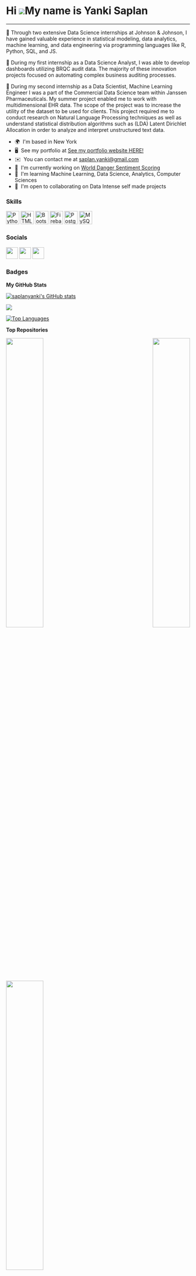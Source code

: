 Hi ![](https://user-images.githubusercontent.com/18350557/176309783-0785949b-9127-417c-8b55-ab5a4333674e.gif)My name is Yanki Saplan
====================================================================================================================================

---------------------------------------------------

📌 Through two extensive Data Science internships at Johnson & Johnson, I have gained valuable experience in statistical modeling, data analytics, machine learning, and data engineering via programming languages like R, Python, SQL, and JS. 

📌 During my first internship as a Data Science Analyst, I was able to develop dashboards utilizing BRQC audit data. The majority of these innovation projects focused on automating complex business auditing processes. 

📌 During my second internship as a Data Scientist, Machine Learning Engineer I was a part of the Commercial Data Science team within Janssen Pharmaceuticals. My summer project enabled me to work with multidimensional EHR data. The scope of the project was to increase the utility of the dataset to be used for clients. This project required me to conduct research on Natural Language Processing techniques as well as understand statistical distribution algorithms such as (LDA) Latent Dirichlet Allocation in order to analyze and interpret unstructured text data.

* 🌍  I'm based in New York
* 🖥️  See my portfolio at [See my portfolio website HERE!](http://saplanyanki.github.io/main/)
* ✉️  You can contact me at [saplan.yanki@gmail.com](mailto:saplan.yanki@gmail.com)
* 🚀  I'm currently working on [World Danger Sentiment Scoring](http://rpubs.com/yankisaplan/live-feed)
* 🧠  I'm learning Machine Learning, Data Science, Analytics, Computer Sciences
* 🤝  I'm open to collaborating on Data Intense self made projects

### Skills

<p align="left">
<a href="https://www.python.org/" target="_blank" rel="noreferrer"><img src="https://raw.githubusercontent.com/danielcranney/readme-generator/main/public/icons/skills/python-colored.svg" width="36" height="36" alt="Python" /></a>
<a href="https://developer.mozilla.org/en-US/docs/Glossary/HTML5" target="_blank" rel="noreferrer"><img src="https://raw.githubusercontent.com/danielcranney/readme-generator/main/public/icons/skills/html5-colored.svg" width="36" height="36" alt="HTML5" /></a>
<a href="https://getbootstrap.com/" target="_blank" rel="noreferrer"><img src="https://raw.githubusercontent.com/danielcranney/readme-generator/main/public/icons/skills/bootstrap-colored.svg" width="36" height="36" alt="Bootstrap" /></a>
<a href="https://firebase.google.com/" target="_blank" rel="noreferrer"><img src="https://raw.githubusercontent.com/danielcranney/readme-generator/main/public/icons/skills/firebase-colored.svg" width="36" height="36" alt="Firebase" /></a>
<a href="https://www.postgresql.org/" target="_blank" rel="noreferrer"><img src="https://raw.githubusercontent.com/danielcranney/readme-generator/main/public/icons/skills/postgresql-colored.svg" width="36" height="36" alt="PostgreSQL" /></a>
<a href="https://www.mysql.com/" target="_blank" rel="noreferrer"><img src="https://raw.githubusercontent.com/danielcranney/readme-generator/main/public/icons/skills/mysql-colored.svg" width="36" height="36" alt="MySQL" /></a>
</p>


### Socials

<p align="left"> <a href="https://www.github.com/saplanyanki" target="_blank" rel="noreferrer"><img src="https://raw.githubusercontent.com/danielcranney/readme-generator/main/public/icons/socials/github.svg" width="32" height="32" /></a> <a href="https://www.linkedin.com/in/yankisaplan" target="_blank" rel="noreferrer"><img src="https://raw.githubusercontent.com/danielcranney/readme-generator/main/public/icons/socials/linkedin.svg" width="32" height="32" /></a> <a href="http://www.medium.com/datasushi" target="_blank" rel="noreferrer"><img src="https://raw.githubusercontent.com/danielcranney/readme-generator/main/public/icons/socials/medium.svg" width="32" height="32" /></a></p>

### Badges

<b>My GitHub Stats</b>

<a href="http://www.github.com/saplanyanki"><img src="https://github-readme-stats.vercel.app/api?username=saplanyanki&show_icons=true&hide=prs,issues,contribs&count_private=true&title_color=0891b2&text_color=ffffff&icon_color=0891b2&bg_color=1c1917&hide_border=true&show_icons=true" alt="saplanyanki's GitHub stats" /></a>

<a href="http://www.github.com/saplanyanki"><img src="https://github-readme-streak-stats.herokuapp.com/?user=saplanyanki&stroke=ffffff&background=1c1917&ring=0891b2&fire=0891b2&currStreakNum=ffffff&currStreakLabel=0891b2&sideNums=ffffff&sideLabels=ffffff&dates=ffffff&hide_border=true" /></a>

<a href="https://github.com/saplanyanki" align="left"><img src="https://github-readme-stats.vercel.app/api/top-langs/?username=saplanyanki&langs_count=10&title_color=0891b2&text_color=ffffff&icon_color=0891b2&bg_color=1c1917&hide_border=true&locale=en&custom_title=Top%20%Languages" alt="Top Languages" /></a>

<b>Top Repositories</b>

<div width="100%" align="center"><a href="https://github.com/saplanyanki/game" align="left"><img align="left" width="45%" src="https://github-readme-stats.vercel.app/api/pin/?username=saplanyanki&repo=game&title_color=0891b2&text_color=ffffff&icon_color=0891b2&bg_color=1c1917&hide_border=true&locale=en" /></a><a href="https://github.com/saplanyanki/live-feed" align="right"><img align="right" width="45%" src="https://github-readme-stats.vercel.app/api/pin/?username=saplanyanki&repo=live-feed&title_color=0891b2&text_color=ffffff&icon_color=0891b2&bg_color=1c1917&hide_border=true&locale=en" /></a></div><br /><br /><br /><br /><br /><br /><br />

<br /><br /><br /><br /><br />

<div width="100%" align="center"><a href="https://github.com/saplanyanki/Omicron-Prediction" align="left"><img align="left" width="45%" src="https://github-readme-stats.vercel.app/api/pin/?username=saplanyanki&repo=Omicron-Prediction&title_color=0891b2&text_color=ffffff&icon_color=0891b2&bg_color=1c1917&hide_border=true&locale=en" /></a></div>
